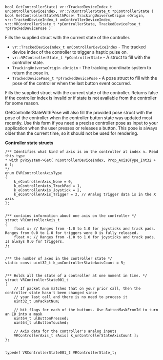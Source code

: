 `bool GetControllerState( vr::TrackedDeviceIndex_t unControllerDeviceIndex, vr::VRControllerState_t *pControllerState )`<br>
`bool GetControllerStateWithPose( TrackingUniverseOrigin eOrigin, vr::TrackedDeviceIndex_t unControllerDeviceIndex, vr::VRControllerState_t *pControllerState, TrackedDevicePose_t *pTrackedDevicePose )`

Fills the supplied struct with the current state of the controller.

* `vr::TrackedDeviceIndex_t unControllerDeviceIndex` - The tracked device index of the controller to trigger a haptic pulse on.
* `vr::VRControllerState_t *pControllerState` - A struct to fill with the controller state.
* `TrackingUniverseOrigin eOrigin` - The tracking coordinate system to return the pose in.
* `TrackedDevicePose_t *pTrackedDevicePose` - A pose struct to fill with the pose of the controller when the last button event occurred.

Fills the supplied struct with the current state of the controller. Returns false if the controller index is invalid or if state is not available from the controller for some reason.

GetControllerStateWithPose will also fill the provided pose struct with the pose of 
the controller when the controller button state was updated most recently. Use this form if you need a precise controller pose as input to your application when the user presses or releases a button. This pose is always older than the current time, so it should not be used for rendering.

**Controller state structs**

	/** Identifies what kind of axis is on the controller at index n. Read this type 
	* with pVRSystem->Get( nControllerDeviceIndex, Prop_Axis0Type_Int32 + n );
	*/
	enum EVRControllerAxisType
	{
		k_eControllerAxis_None = 0,
		k_eControllerAxis_TrackPad = 1,
		k_eControllerAxis_Joystick = 2,
		k_eControllerAxis_Trigger = 3, // Analog trigger data is in the X axis
	};


	/** contains information about one axis on the controller */
	struct VRControllerAxis_t
	{
		float x; // Ranges from -1.0 to 1.0 for joysticks and track pads. Ranges from 0.0 to 1.0 for triggers were 0 is fully released.
		float y; // Ranges from -1.0 to 1.0 for joysticks and track pads. Is always 0.0 for triggers.
	};


	/** the number of axes in the controller state */
	static const uint32_t k_unControllerStateAxisCount = 5;


	/** Holds all the state of a controller at one moment in time. */
	struct VRControllerState001_t
	{
		// If packet num matches that on your prior call, then the controller state hasn't been changed since 
		// your last call and there is no need to process it
		uint32_t unPacketNum;

		// bit flags for each of the buttons. Use ButtonMaskFromId to turn an ID into a mask
		uint64_t ulButtonPressed;
		uint64_t ulButtonTouched;

		// Axis data for the controller's analog inputs
		VRControllerAxis_t rAxis[ k_unControllerStateAxisCount ];
	};


	typedef VRControllerState001_t VRControllerState_t;
